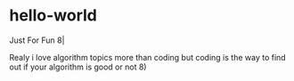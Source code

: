 # hello-world
Just For Fun  8|

Realy i love algorithm topics more than coding but coding is the way to find out if your algorithm is good or not 8)
